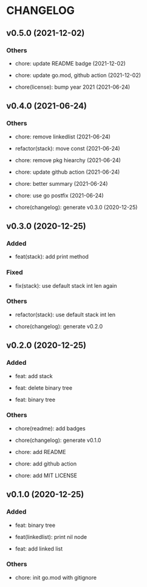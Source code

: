 # CHANGELOG

## v0.5.0 (2021-12-02)

### Others

- chore: update README badge (2021-12-02)

- chore: update go.mod, github action (2021-12-02)

- chore(license): bump year 2021 (2021-06-24)

## v0.4.0 (2021-06-24)

### Others

- chore: remove linkedlist (2021-06-24)

- refactor(stack): move const (2021-06-24)

- chore: remove pkg hiearchy (2021-06-24)

- chore: update github action (2021-06-24)

- chore: better summary (2021-06-24)

- chore: use go postfix (2021-06-24)

- chore(changelog): generate v0.3.0 (2020-12-25)

## v0.3.0 (2020-12-25)

### Added

- feat(stack): add print method

### Fixed

- fix(stack): use default stack int len again

### Others

- refactor(stack): use default stack int len

- chore(changelog): generate v0.2.0

## v0.2.0 (2020-12-25)

### Added

- feat: add stack

- feat: delete binary tree

- feat: binary tree

### Others

- chore(readme): add badges

- chore(changelog): generate v0.1.0

- chore: add README

- chore: add github action

- chore: add MIT LICENSE

## v0.1.0 (2020-12-25)

### Added

- feat: binary tree

- feat(linkedlist): print nil node

- feat: add linked list

### Others

- chore: init go.mod with gitignore
